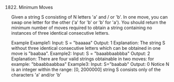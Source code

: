 1822. Minimum Moves

Given a string S consisting of N letters 'a' and / or 'b'. In one move, you can swap one letter for the other ('a' for 'b' or 'b' for 'a'). You should return the minimum number of moves required to obtain a string containing no instances of three identical consecutive letters.

Example
Example1:
Input:
S = "baaaaa"
Output: 1
Explanation: The string S without three identical consecutive letters which can be obtained in one move is "baabaa".
Example2:
Input:
S = "baaabbaabbba"
Output: 2
Explanation: There are four valid strings obtainable in two moves: for example: "bbaabbaabbaa"
Example3:
Input:
S="baabab"
Output: 0
Notice
N is an integer within the range: [0, 2000000]
string S consists only of the characters 'a' and/or 'b'
